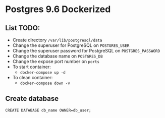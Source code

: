 # Postgres 9.6 Dockerized 

## List TODO:
   * Create directory `/var/lib/postgresql/data`
   * Change the superuser for PostgreSQL on `POSTGRES_USER`
   * Change the superuser password for PostgreSQL on `POSTGRES_PASSWORD`
   * Change the database name on `POSTGRES_DB`
   * Change the expose port number on `ports`
   * To start container:
      * `docker-compose up -d`
   * To clean container:
      * `docker-compose down -v`


## Create database

```
CREATE DATABASE db_name OWNER=db_user;
```